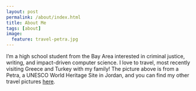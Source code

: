```yaml
---
layout: post
permalink: /about/index.html
title: About Me
tags: [about]
image:
  feature: travel-petra.jpg
---
```


I’m a high school student from the Bay Area interested in criminal justice, writing, and impact-driven computer science. I love to travel, most recently visiting Greece and Turkey with my family! The picture above is from a Petra, a UNESCO World Heritage Site in Jordan, and you can find my other travel pictures [here](https://vsco.co/sneharevanur/gallery). 
